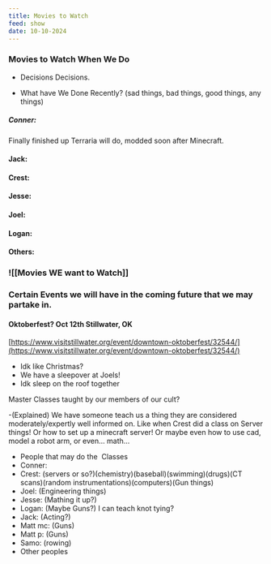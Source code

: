```yaml
---
title: Movies to Watch
feed: show
date: 10-10-2024
---
```



### Movies to Watch When We Do

  

- Decisions Decisions. 

- What have We Done Recently? (sad things, bad things, good things, any things)


##### Conner: 
Finally finished up Terraria will do, modded soon after Minecraft.
#### Jack: 
#### Crest: 
#### Jesse: 
#### Joel: 
#### Logan: 
#### Others: 
###  ![[Movies WE want to Watch]]
### Certain Events we will have in the coming future that we may partake in.
#### Oktoberfest? Oct 12th Stillwater, OK
[https://www.visitstillwater.org/event/downtown-oktoberfest/32544/](https://www.visitstillwater.org/event/downtown-oktoberfest/32544/)

- Idk like Christmas?
- We have a sleepover at Joels!
- Idk sleep on the roof together

Master Classes taught by our members of our cult?

-(Explained) We have someone teach us a thing they are considered moderately/expertly well informed on. Like when Crest did a class on Server things! Or how to set up a minecraft server! Or maybe even how to use cad, model a robot arm, or even… math…

- People that may do the  Classes
- Conner: 
- Crest: (servers or so?)(chemistry)(baseball)(swimming)(drugs)(CT scans)(random instrumentations)(computers)(Gun things)
- Joel: (Engineering things)  
- Jesse: (Mathing it up?)
- Logan: (Maybe Guns?) I can teach knot tying? 
- Jack: (Acting?)
- Matt mc: (Guns)
- Matt p: (Guns)  
- Samo: (rowing)  
- Other peoples